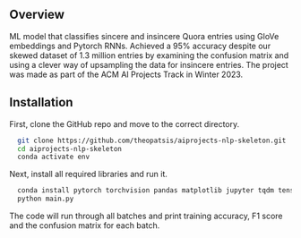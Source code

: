 ## Overview
ML model that classifies sincere and insincere Quora entries using GloVe embeddings and Pytorch RNNs. Achieved a 95% accuracy despite our skewed dataset of 1.3 million entries by examining the confusion matrix and using a clever way of upsampling the data for insincere entries. The project was made as part of  the ACM AI Projects Track in Winter 2023.

## Installation
First, clone the GitHub repo and move to the correct directory.
```bash
  git clone https://github.com/theopatsis/aiprojects-nlp-skeleton.git
  cd aiprojects-nlp-skeleton
  conda activate env
```

Next, install all required libraries and run it.
```bash
  conda install pytorch torchvision pandas matplotlib jupyter tqdm tensorboard transformers torchmetrics
  python main.py
```
The code will run through all batches and print training accuracy, F1 score and the confusion matrix for each batch.
